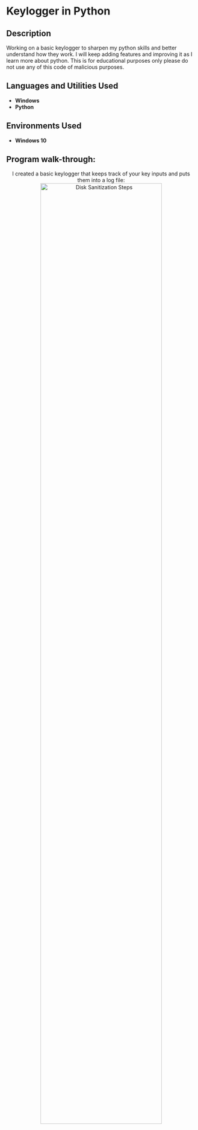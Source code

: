 <h1>Keylogger in Python </h1>

<h2>Description</h2>
Working on a basic keylogger to sharpen my python skills and better understand how they work. I will keep adding features and improving it as I learn more about python. This is for educational purposes only please do not use any of this code of malicious purposes. 
<br />


<h2>Languages and Utilities Used</h2>

- <b>Windows</b>
- <b>Python</b>

<h2>Environments Used </h2>

- <b>Windows 10</b>

<h2>Program walk-through:</h2>

<p align="center">
I created a basic keylogger that keeps track of your key inputs and puts them into a log file: <br/>
<img src="https://cdn.discordapp.com/attachments/1139644293653471255/1139644304260878398/image.png" height="80%" width="80%" alt="Disk Sanitization Steps"/>
</p>

<!--
 ```diff
- text in red
+ text in green
! text in orange
# text in gray
@@ text in purple (and bold)@@
```
--!>


